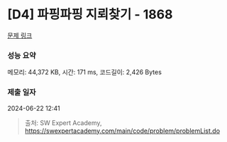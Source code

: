 # [D4] 파핑파핑 지뢰찾기 - 1868 

[문제 링크](https://swexpertacademy.com/main/code/problem/problemDetail.do?contestProbId=AV5LwsHaD1MDFAXc) 

### 성능 요약

메모리: 44,372 KB, 시간: 171 ms, 코드길이: 2,426 Bytes

### 제출 일자

2024-06-22 12:41



> 출처: SW Expert Academy, https://swexpertacademy.com/main/code/problem/problemList.do